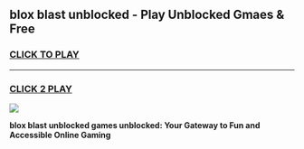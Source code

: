 
## blox blast unblocked - Play Unblocked Gmaes & Free
<h3>
<a href="https://news.freeplayer.one?title=blox_blast_unblocked&ref=23F">CLICK TO PLAY</a></h3>
<hr>

<h3>
<a href="https://news.freeplayer.one?title=blox_blast_unblocked&ref=23F">CLICK 2 PLAY</a>
  
</h3>

<a href="https://news.freeplayer.one?title=blox_blast_unblocked&ref=23F/"><img src="https://clearcache.store/games.png"></a>


**blox blast unblocked games unblocked: Your Gateway to Fun and Accessible Online Gaming**
